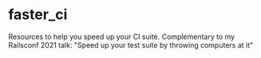 # faster_ci
Resources to help you speed up your CI suite. Complementary to my Railsconf 2021 talk: "Speed up your test suite by throwing computers at it"
